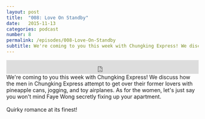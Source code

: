 ```yaml
---
layout: post
title:  "008: Love On Standby"
date:   2015-11-13
categories: podcast
number: 8
permalink: /episodes/008-Love-On-Standby
subtitle: We're coming to you this week with Chungking Express! We discuss how the men in Chungking Express attempt to get over their former lovers with pineapple cans, jogging, and toy airplanes. As for the women, let's just say you won't mind Faye Wong secretly fixing up your apartment. Quirky romance at its finest!
---
```


<iframe frameborder='0' height='36px' scrolling='no' seamless src='https://simplecast.fm/e/20101?style=dark' width='100%'></iframe>

<br>
<span class="episode_text">
We're coming to you this week with Chungking Express! We discuss how the men in Chungking Express attempt to get over their former lovers with pineapple cans, jogging, and toy airplanes. As for the women, let's just say you won't mind Faye Wong secretly fixing up your apartment. <br><br>Quirky romance at its finest!
</span>
<br><br>
